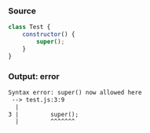 ### Source
```js
class Test {
    constructor() {
        super();
    }
}
```

### Output: error
```txt
Syntax error: super() now allowed here
 --> test.js:3:9
  |
3 |         super();
  |         ^^^^^^^ 
```
